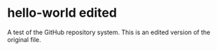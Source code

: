 # hello-world edited
A test of the GitHub repository system.
This is an edited version of the original file.

